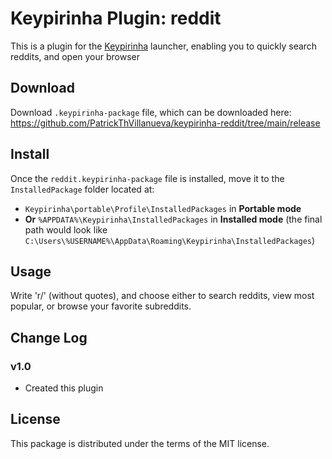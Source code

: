 # Keypirinha Plugin: reddit

This is a plugin for the
[Keypirinha](http://keypirinha.com) launcher, enabling you to quickly search reddits, and open your browser

## Download

Download `.keypirinha-package` file, which can be
downloaded here:
https://github.com/PatrickThVillanueva/keypirinha-reddit/tree/main/release

## Install

Once the `reddit.keypirinha-package` file is installed,
move it to the `InstalledPackage` folder located at:

* `Keypirinha\portable\Profile\InstalledPackages` in **Portable mode**
* **Or** `%APPDATA%\Keypirinha\InstalledPackages` in **Installed mode** (the
  final path would look like
  `C:\Users\%USERNAME%\AppData\Roaming\Keypirinha\InstalledPackages`)


## Usage

Write 'r/' (without quotes), and choose either to search reddits, view most popular, or browse your favorite subreddits.

## Change Log

### v1.0

* Created this plugin

## License

This package is distributed under the terms of the MIT license.

